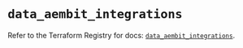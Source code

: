# `data_aembit_integrations`

Refer to the Terraform Registry for docs: [`data_aembit_integrations`](https://registry.terraform.io/providers/aembit/aembit/1.25.1/docs/data-sources/integrations).
